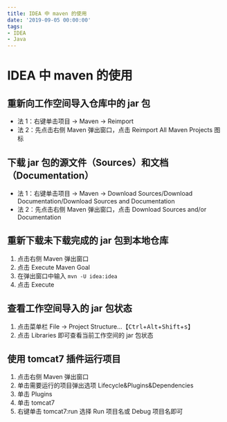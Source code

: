 ```yaml
---
title: IDEA 中 maven 的使用
date: '2019-09-05 00:00:00'
tags:
- IDEA
- Java
---
```


# IDEA 中 maven 的使用

## 重新向工作空间导入仓库中的 jar 包

- 法 1：右键单击项目 → Maven → Reimport
- 法 2：先点击右侧 Maven 弹出窗口，点击 Reimport All Maven Projects 图标

## 下载 jar 包的源文件（Sources）和文档（Documentation）

- 法 1：右键单击项目 → Maven → Download Sources/Download Documentation/Download Sources and Documentation
- 法 2：先点击右侧 Maven 弹出窗口，点击 Download Sources and/or Documentation

## 重新下载未下载完成的 jar 包到本地仓库

1. 点击右侧 Maven 弹出窗口
2. 点击 Execute Maven Goal
3. 在弹出窗口中输入 `mvn -U idea:idea`
4. 点击 Execute

## 查看工作空间导入的 jar 包状态

1. 点击菜单栏 File → Project Structure...【<kbd>Ctrl</kbd>+<kbd>Alt</kbd>+<kbd>Shift</kbd>+<kbd>s</kbd>】
2. 点击 Libraries 即可查看当前工作空间的 jar 包状态

## 使用 tomcat7 插件运行项目

1. 点击右侧 Maven 弹出窗口
2. 单击需要运行的项目弹出选项 Lifecycle&Plugins&Dependencies
3. 单击 Plugins
4. 单击 tomcat7
5. 右键单击 tomcat7:run 选择 Run 项目名或 Debug 项目名即可
